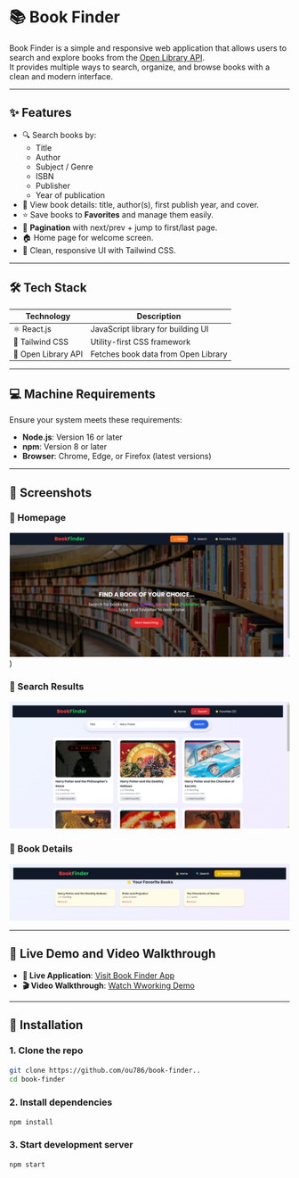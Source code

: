 # 📚 Book Finder

Book Finder is a simple and responsive web application that allows users to search and explore books from the [Open Library API](https://openlibrary.org/developers/api).  
It provides multiple ways to search, organize, and browse books with a clean and modern interface.

---

## ✨ Features
- 🔍 Search books by:
  - Title
  - Author
  - Subject / Genre
  - ISBN
  - Publisher
  - Year of publication
- 📖 View book details: title, author(s), first publish year, and cover.
- ⭐ Save books to **Favorites** and manage them easily.
- 📑 **Pagination** with next/prev + jump to first/last page.
- 🏠 Home page for welcome screen.
- 🎨 Clean, responsive UI with Tailwind CSS.

---

## 🛠️ Tech Stack

| Technology          | Description                         |
| ------------------- | ----------------------------------- |
| ⚛️ React.js         | JavaScript library for building UI  |
| 🎨 Tailwind CSS     | Utility-first CSS framework         |
| 📡 Open Library API | Fetches book data from Open Library |

---

## 💻 Machine Requirements

Ensure your system meets these requirements:

- **Node.js**: Version 16 or later
- **npm**: Version 8 or later
- **Browser**: Chrome, Edge, or Firefox (latest versions)


---


## 📸 Screenshots

### 🌟 Homepage

![Homepage Screenshot](public/Output/HomePage.png)
)

### 🌟 Search Results

![Search Results Screenshot](public/Output/search-bar-results.png)

### 🌟 Book Details

![Favorites Tab Screenshot](public/Output/favorites-tab.png)


---

## 🎥 Live Demo and Video Walkthrough

- **🔗 Live Application**: [Visit Book Finder App]()
- **🎬 Video Walkthrough**: [Watch Wworking Demo]()

---

## 📌 Installation

### 1. Clone the repo
```bash
git clone https://github.com/ou786/book-finder..
cd book-finder
```
### 2. Install dependencies
```bash
npm install
```
### 3. Start development server
```bash
npm start
```
